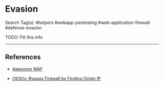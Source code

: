 # Evasion

Search Tag(s): #helpers #webapp-pentesting #web-application-firewall #defense-evasion

TODO: Fill this info

---
## References

- [Awesome WAF](https://github.com/0xInfection/Awesome-WAF)

- [Ott3rly: Bypass Firewall by Finding Origin IP](https://infosecwriteups.com/bypass-firewall-by-finding-origin-ip-41ba984e1342)
